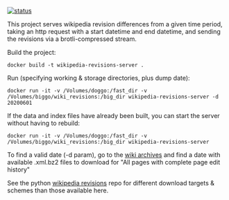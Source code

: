 [![status](https://github.com/DominicBurkart/wikipedia-revisions-server/workflows/Docker%20Image%20CI/badge.svg)](https://github.com/DominicBurkart/wikipedia-revisions-server/actions?query=is%3Acompleted+branch%3Amaster)

This project serves wikipedia revision differences from a given time 
period, taking an http request with a start datetime and end datetime, 
and sending the revisions via a brotli-compressed stream.

Build the project:
```shell
docker build -t wikipedia-revisions-server .
```

Run (specifying working & storage directories, plus dump date):
```shell
docker run -it -v /Volumes/doggo:/fast_dir -v /Volumes/biggo/wiki_revisions:/big_dir wikipedia-revisions-server -d 20200601
```

If the data and index files have already been built, you can start the server without having to rebuild:
```shell
docker run -it -v /Volumes/doggo:/fast_dir -v /Volumes/biggo/wiki_revisions:/big_dir wikipedia-revisions-server
```

To find a valid date (-d param), go to the [wiki archives](https://dumps.wikimedia.org/enwiki/) and find a date with available .xml.bz2 files to download for "All pages with complete page edit history"

See the python [wikipedia revisions](https://github.com/dominicburkart/wikipedia-revisions) repo for different download targets & schemes than those available here.
